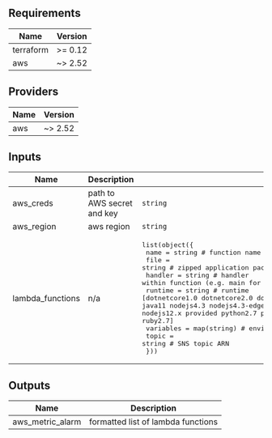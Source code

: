 ## Requirements

| Name | Version |
|------|---------|
| terraform | >= 0.12 |
| aws | ~> 2.52 |

## Providers

| Name | Version |
|------|---------|
| aws | ~> 2.52 |

## Inputs

| Name | Description | Type | Default | Required |
|------|-------------|------|---------|:--------:|
| aws\_creds | path to AWS secret and key | `string` | n/a | yes |
| aws\_region | aws region | `string` | n/a | yes |
| lambda\_functions | n/a | <pre>list(object({<br>    name      = string # function name<br>    file      = string # zipped application package<br>    handler   = string # handler within function (e.g. main for GO)<br>    runtime   = string # runtime [dotnetcore1.0 dotnetcore2.0 dotnetcore2.1 dotnetcore3.1 go1.x java8 java11 nodejs4.3 nodejs4.3-edge nodejs6.10 nodejs8.10 nodejs10.x nodejs12.x provided python2.7 python3.6 python3.7 python3.8 ruby2.5 ruby2.7]<br>    variables = map(string) # environment variables<br>    topic     = string # SNS topic ARN<br>  }))</pre> | n/a | yes |

## Outputs

| Name | Description |
|------|-------------|
| aws\_metric\_alarm | formatted list of lambda functions |

